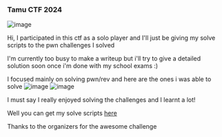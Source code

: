 <h3> Tamu CTF 2024 </h3>

![image](https://github.com/h4ckyou/h4ckyou.github.io/assets/127159644/eb669305-4efa-4063-b9e1-d257d8f79f15)


Hi, I participated in this ctf as a solo player and I'll just be giving my solve scripts to the pwn challenges I solved

I'm currently too busy to make a writeup but i'll try to give a detailed solution soon once i'm done with my school exams :)

I focused mainly on solving pwn/rev and here are the ones i was able to solve
![image](https://github.com/h4ckyou/h4ckyou.github.io/assets/127159644/421a55b7-d6a6-41b4-b990-378764f28a5b)
![image](https://github.com/h4ckyou/h4ckyou.github.io/assets/127159644/0ab9ba72-7cb1-481e-9795-5d31314976cb)

I must say I really enjoyed solving the challenges and I learnt a lot!

Well you can get my solve scripts [here](https://github.com/h4ckyou/h4ckyou.github.io/tree/main/posts/ctf/Tamu24/Scripts)

Thanks to the organizers for the awesome challenge
